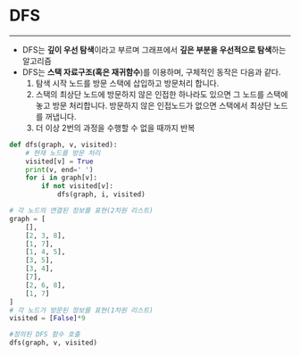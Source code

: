 # DFS

---

- DFS는 **깊이 우선 탐색**이라고 부르며 그래프에서 **깊은 부분을 우선적으로 탐색**하는 알고리즘
- DFS는 **스택 자료구조(혹은 재귀함수**)를 이용하며, 구체적인 동작은 다음과 같다.
  1. 탐색 시작 노드를 방문 스택에 삽입하고 방문처리 합니다.
  2. 스택의 최상단 노드에 방문하지 않은 인접한 하나라도 있으면 그 노드를 스택에 놓고 방문 처리합니다. 방문하지 않은 인접노드가 없으면 스택에서 최상단 노드를 꺼냅니다.
  3. 더 이상 2번의 과정을 수행할 수 없을 때까지 반복

```python
def dfs(graph, v, visited):
    # 현재 노드를 방문 처리
    visited[v] = True
    print(v, end=' ')
    for i in graph[v]:
        if not visited[v]:
            dfs(graph, i, visited)

# 각 노드의 연결된 정보를 표현(2차원 리스트)       
graph = [
    [],
    [2, 3, 8],
    [1, 7],
    [1, 4, 5],
    [3, 5],
    [3, 4],
    [7],
    [2, 6, 8],
    [1, 7]
]
# 각 노드가 방문된 정보를 표현(1차원 리스트)
visited = [False]*9

#정의된 DFS 함수 호출
dfs(graph, v, visited)
```

